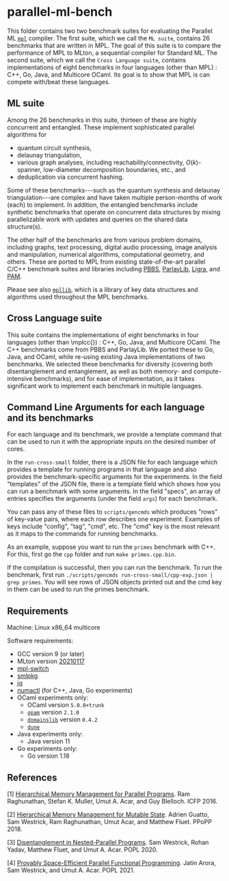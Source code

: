 # parallel-ml-bench
This folder contains two
two benchmark suites for  evaluating the Parallel ML  [`mpl`](https://github.com/MPLLang/mpl) compiler.
The first suite, which we call the `ML suite`, contains 26 benchmarks
that are written in MPL. The goal of this suite is to compare the performance of MPL to MLton,
a sequential compiler for Standard ML.
The second suite, which we call the `Cross Language suite`, contains implementations of
eight benchmarks in four languages (other than MPL) : C++, Go, Java, and Multicore OCaml.
Its goal is to show that MPL is can compete with/beat these languages.

## ML suite

Among the 26 benchmarks in this suite,
thirteen of these are highly concurrent and entangled.
These implement sophisticated parallel algorithms for
- quantum circuit synthesis,
- delaunay triangulation,
- various graph analyses, including reachability/connectivity, $O(k)$-spanner, low-diameter decomposition
boundaries, etc., and
- deduplication via concurrent hashing.

Some of these benchmarks---such as the quantum synthesis and delaunay
triangulation---are complex and have taken multiple person-months of
work (each) to implement.
In addition, the entangled benchmarks include synthetic benchmarks that operate on
concurrent data structures by mixing parallelizable work with updates
and queries on the shared data structure(s).

The other half of the benchmarks are from
various problem domains, including graphs, text processing, digital audio processing,
image analysis and manipulation, numerical algorithms, computational
geometry, and others. These are ported to MPL from existing state-of-the-art
parallel C/C++ benchmark suites and libraries including
[PBBS](https://github.com/cmuparlay/pbbsbench),
[ParlayLib](https://github.com/cmuparlay/parlaylib),
[Ligra](https://github.com/jshun/ligra), and
[PAM](https://github.com/cmuparlay/PAM).


Please see also [`mpllib`](https://github.com/MPLLang/mpllib), which
is a library of key data structures and algorithms used throughout the MPL
benchmarks.

## Cross Language suite
This suite contains the implementations of
eight benchmarks in four languages (other than \mplcc{}) : C++, Go, Java, and
Multicore OCaml.
The C++ benchmarks come from
PBBS and ParlayLib.
We ported these to Go, Java, and OCaml, while re-using existing Java
implementations of two benchmarks.
We selected these benchmarks for diversity (covering both disentanglement
and entanglement, as well as both memory- and compute-intensive benchmarks),
and for ease of implementation, as it takes significant work to implement each
benchmark in multiple languages.

## Command Line Arguments for each language and its benchmarks
For each language and its benchmark,
we provide a template command that can be used
to run it with the appropriate inputs on the desired number of cores.
<!--  -->

In the `run-cross-small` folder, there is a JSON file for each language
which provides a template for running programs in that language
and also provides the benchmark-specific arguments for the experiments.
In the field "templates" of the JSON file,
there is a template field which shows how you can run a benchmark with some arguments.
In the field "specs", an array of entries specifies
the arguments (under the field `args`) for each benchmark.

You can pass any of these files to `scripts/gencmds` which produces "rows" of key-value
pairs, where each row describes one experiment. Examples of keys include
"config", "tag", "cmd", etc. The "cmd" key is the most relevant
as it maps to the commands for running benchmarks.

As an example, suppose you want to run the `primes` benchmark with C++.
For this, first go the `cpp` folder and run `make primes.cpp.bin`.
<!--  -->
If the compilation is successful, then you can run the benchmark.
To run the benchmark, first run `./scripts/gencmds run-cross-small/cpp-exp.json | grep primes`.
You will see rows of JSON objects printed out
and the cmd key in them can be used to run the primes benchmark.

## Requirements

Machine: Linux x86_64 multicore

Software requirements:
  * GCC version 9 (or later)
  * MLton version [20210117](https://github.com/MLton/mlton/releases/tag/on-20210117-release)
  * [mpl-switch](https://github.com/MPLLang/mpl-switch)
  * [smlpkg](https://github.com/diku-dk/smlpkg)
  * [jq](https://stedolan.github.io/jq/)
  * [numactl](https://github.com/numactl/numactl) (for C++, Java, Go experiments)
  * OCaml experiments only:
    - OCaml version `5.0.0+trunk`
    - [`opam`](https://github.com/ocaml/opam) version `2.1.0`
    - [`domainslib`](https://github.com/ocaml-multicore/domainslib) version `0.4.2`
    - [`dune`](https://github.com/ocaml/dune)
  * Java experiments only:
    - Java version 11
  * Go experiments only:
    - Go version 1.18




## References

[<a name="rmab16">1</a>]
[Hierarchical Memory Management for Parallel Programs](http://cs.iit.edu/~smuller/papers/icfp16-preprint.pdf).
Ram Raghunathan, Stefan K. Muller, Umut A. Acar, and Guy Blelloch.
ICFP 2016.

[<a name="gwraf18">2</a>]
[Hierarchical Memory Management for Mutable State](http://www.cs.cmu.edu/~swestric/18/ppopp.pdf).
Adrien Guatto, Sam Westrick, Ram Raghunathan, Umut Acar, and Matthew Fluet.
PPoPP 2018.

[<a name="wyfa20">3</a>]
[Disentanglement in Nested-Parallel Programs](http://www.cs.cmu.edu/~swestric/20/popl-disentangled.pdf).
Sam Westrick, Rohan Yadav, Matthew Fluet, and Umut A. Acar.
POPL 2020.

[<a name="awa21">4</a>]
[Provably Space-Efficient Parallel Functional Programming](http://www.cs.cmu.edu/~swestric/21/popl.pdf).
Jatin Arora, Sam Westrick, and Umut A. Acar.
POPL 2021.
